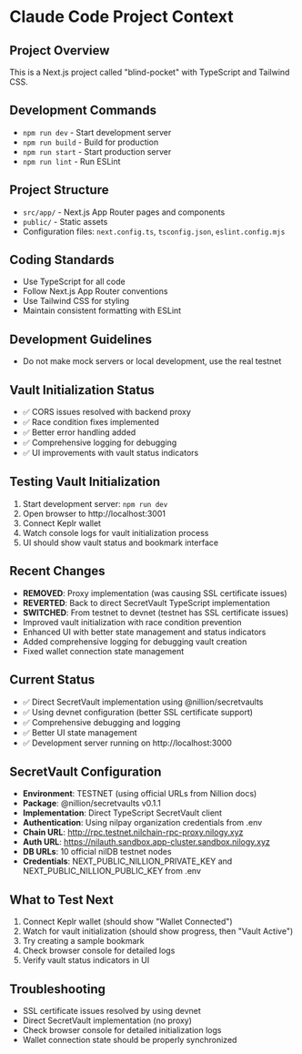 # Claude Code Project Context

## Project Overview
This is a Next.js project called "blind-pocket" with TypeScript and Tailwind CSS.

## Development Commands
- `npm run dev` - Start development server
- `npm run build` - Build for production
- `npm run start` - Start production server
- `npm run lint` - Run ESLint

## Project Structure
- `src/app/` - Next.js App Router pages and components
- `public/` - Static assets
- Configuration files: `next.config.ts`, `tsconfig.json`, `eslint.config.mjs`

## Coding Standards
- Use TypeScript for all code
- Follow Next.js App Router conventions
- Use Tailwind CSS for styling
- Maintain consistent formatting with ESLint

## Development Guidelines
- Do not make mock servers or local development, use the real testnet

## Vault Initialization Status
- ✅ CORS issues resolved with backend proxy
- ✅ Race condition fixes implemented
- ✅ Better error handling added
- ✅ Comprehensive logging for debugging
- ✅ UI improvements with vault status indicators

## Testing Vault Initialization
1. Start development server: `npm run dev`
2. Open browser to http://localhost:3001
3. Connect Keplr wallet
4. Watch console logs for vault initialization process
5. UI should show vault status and bookmark interface

## Recent Changes
- **REMOVED**: Proxy implementation (was causing SSL certificate issues)
- **REVERTED**: Back to direct SecretVault TypeScript implementation
- **SWITCHED**: From testnet to devnet (testnet has SSL certificate issues)
- Improved vault initialization with race condition prevention
- Enhanced UI with better state management and status indicators
- Added comprehensive logging for debugging vault creation
- Fixed wallet connection state management

## Current Status
- ✅ Direct SecretVault implementation using @nillion/secretvaults
- ✅ Using devnet configuration (better SSL certificate support)
- ✅ Comprehensive debugging and logging
- ✅ Better UI state management
- ✅ Development server running on http://localhost:3000

## SecretVault Configuration
- **Environment**: TESTNET (using official URLs from Nillion docs)
- **Package**: @nillion/secretvaults v0.1.1
- **Implementation**: Direct TypeScript SecretVault client
- **Authentication**: Using nilpay organization credentials from .env
- **Chain URL**: http://rpc.testnet.nilchain-rpc-proxy.nilogy.xyz
- **Auth URL**: https://nilauth.sandbox.app-cluster.sandbox.nilogy.xyz
- **DB URLs**: 10 official nilDB testnet nodes
- **Credentials**: NEXT_PUBLIC_NILLION_PRIVATE_KEY and NEXT_PUBLIC_NILLION_PUBLIC_KEY from .env

## What to Test Next
1. Connect Keplr wallet (should show "Wallet Connected")
2. Watch for vault initialization (should show progress, then "Vault Active")
3. Try creating a sample bookmark
4. Check browser console for detailed logs
5. Verify vault status indicators in UI

## Troubleshooting
- SSL certificate issues resolved by using devnet
- Direct SecretVault implementation (no proxy)
- Check browser console for detailed initialization logs
- Wallet connection state should be properly synchronized